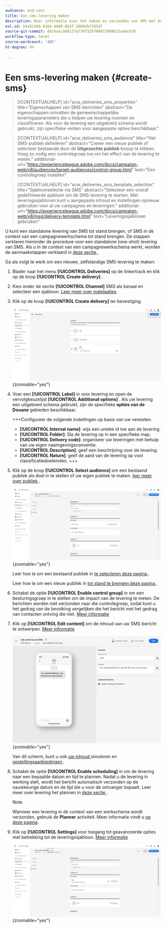 ```yaml
---
audience: end-user
title: Een sms-levering maken
description: Meer informatie over het maken en verzenden van SMS met Adobe Campaign Web
exl-id: 54181498-8164-4600-8b3f-20892b77d5d7
source-git-commit: d6c6aac9d9127a770732b709873008613ae8c639
workflow-type: tm+mt
source-wordcount: '485'
ht-degree: 4%

---
```


# Een sms-levering maken {#create-sms}

>[!CONTEXTUALHELP]
>id="acw_deliveries_sms_properties"
>title="Eigenschappen van SMS-berichten"
>abstract="De eigenschappen omvatten de gemeenschappelijke leveringsparameters die u helpen uw levering noemen en classificeren. Als voor de levering een uitgebreid schema wordt gebruikt, zijn specifieke velden voor aangepaste opties beschikbaar."

>[!CONTEXTUALHELP]
>id="acw_deliveries_sms_audience"
>title="Het SMS-publiek definiëren"
>abstract="Creeer een nieuw publiek of selecteer bestaande door de **Uitgezochte publiek** knoop te klikken. Voeg zo nodig een controlegroep toe om het effect van de levering te meten."
>additional-url="https://experienceleague.adobe.com/docs/campaign-web/v8/audiences/target-audiences/control-group.html" text="Een controlegroep instellen"

>[!CONTEXTUALHELP]
>id="acw_deliveries_sms_template_selection"
>title="Sjabloonselectie via SMS"
>abstract="Selecteer een vooraf gedefinieerde sjabloon om de SMS-levering te starten. Met leveringssjablonen kunt u aangepaste inhoud en instellingen opnieuw gebruiken voor al uw campagnes en leveringen."
>additional-url="https://experienceleague.adobe.com/docs/campaign-web/v8/msg/delivery-template.html" text="Leveringssjablonen gebruiken"

U kunt een standalone levering van SMS tot stand brengen, of SMS in de context van een campagnewerkschema tot stand brengen. De stappen verklaren hieronder de procedure voor een standalone (one-shot) levering van SMS. Als u in de context van een campagnewerkschema werkt, worden de aanmaakstappen verklaard in [ deze sectie ](../workflows/activities/channels.md#create-a-delivery-in-a-campaign-workflow).

Ga als volgt te werk om een nieuwe, zelfstandige SMS-levering te maken:

1. Blader naar het menu **[!UICONTROL Deliveries]** op de linkertrack en klik op de knop **[!UICONTROL Create delivery]** .

1. Kies onder de sectie **[!UICONTROL Channel]** SMS als kanaal en selecteer een sjabloon. [ Leer meer over malplaatjes ](../msg/delivery-template.md)

1. Klik op de knop **[!UICONTROL Create delivery]** ter bevestiging.

   ![ Schermafbeelding die de Create leveringsknoop en de het kanaalselectie van SMS tonen ](assets/sms_create_1.png){zoomable="yes"}

1. Voer een **[!UICONTROL Label]** in voor levering en open de vervolgkeuzelijst **[!UICONTROL Additional options]** . Als uw levering een uitgebreid schema gebruikt, zijn de specifieke **opties van de Douane** gebieden beschikbaar.

   +++Configureer de volgende instellingen op basis van uw vereisten.
   * **[!UICONTROL Internal name]**: wijs een unieke id toe aan de levering.
   * **[!UICONTROL Folder]**: Sla de levering op in een specifieke map.
   * **[!UICONTROL Delivery code]**: organiseer uw leveringen met behulp van uw eigen naamgevingsconventie.
   * **[!UICONTROL Description]**: geef een beschrijving voor de levering.
   * **[!UICONTROL Nature]**: geef de aard van de levering op voor classificatiedoeleinden.
+++

1. Klik op de knop **[!UICONTROL Select audience]** om een bestaand publiek als doel in te stellen of uw eigen publiek te maken. [ leer meer over publiek ](../audience/about-recipients.md).

   ![ Schermafbeelding die de Uitgezochte publieksknoop toont ](assets/sms_create_2.png){zoomable="yes"}

   Leer hoe te om een bestaand publiek in [ te selecteren deze pagina ](../audience/add-audience.md).

   Leer hoe te om een nieuw publiek in [ tot stand te brengen deze pagina ](../audience/one-time-audience.md).

1. Schakel de optie **[!UICONTROL Enable control group]** in om een besturingsgroep in te stellen om de impact van de levering te meten. De berichten worden niet verzonden naar die controlegroep, zodat kunt u het gedrag van de bevolking vergelijken die het bericht met het gedrag van contacten ontving die niet. [Meer informatie](../audience/control-group.md)

1. Klik op **[!UICONTROL Edit content]** om de inhoud van uw SMS-bericht te ontwerpen. [Meer informatie](content-sms.md)

   ![ Schermafbeelding die de Edit inhoudsknoop tonen ](assets/sms_create_4.png){zoomable="yes"}

   Van dit scherm, kunt u ook [ uw inhoud ](../preview-test/preview-test.md) simuleren en [ opstellingsaanbiedingen ](../msg/offers.md).

1. Schakel de optie **[!UICONTROL Enable scheduling]** in om de levering naar een bepaalde datum en tijd te plannen. Nadat u de levering in werking stelt, wordt het bericht automatisch verzonden op de nauwkeurige datum en de tijd die u voor de ontvanger bepaalt. Leer meer over levering het plannen in [ deze sectie ](../msg/gs-deliveries.md#gs-schedule).

   >[!NOTE]
   >
   >Wanneer een levering in de context van een werkschema wordt verzonden, gebruik de **Planner** activiteit. Meer informatie vindt u [op deze pagina](../workflows/activities/scheduler.md).

1. Klik op **[!UICONTROL Settings]** voor toegang tot geavanceerde opties met betrekking tot de leveringssjabloon. [Meer informatie](../advanced-settings/delivery-settings.md)

   ![ Schermafbeelding die de knoop van Montages toont ](assets/sms_create_3.png){zoomable="yes"}